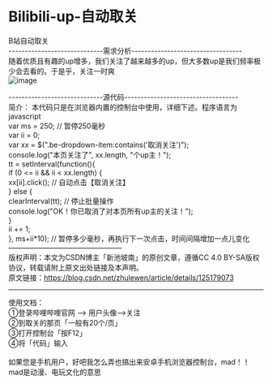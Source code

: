 # Bilibili-up-自动取关
B站自动取关  <br>
-----------------------------需求分析----------------------------------  <br>
随着优质且有趣的up增多，我们关注了越来越多的up，但大多数up是我们频率极少会去看的。于是乎，关注一时爽  
![image](https://user-images.githubusercontent.com/100819839/224519518-f7fb00a6-f384-4ef1-b1e6-b8cb56bd6913.png)  
    
  
-----------------------------源代码-----------------------------------  <br>
简介：
本代码只是在浏览器内置的控制台中使用，详细下述。程序语言为javascript  <br>
var ms = 250; // 暂停250毫秒  <br>
var ii = 0;  <br>
var xx = $(".be-dropdown-item:contains('取消关注')");  <br>
console.log("本页关注了", xx.length, "个up主！");  <br>
tt = setInterval(function(){  <br>
  if (0 <= ii && ii < xx.length) {  <br>
    xx[ii].click(); // 自动点击【取消关注】  <br>
  } else {  <br>
    clearInterval(tt); // 停止批量操作  <br>
    console.log("OK！你已取消了对本页所有up主的关注！");  <br>
  }  <br>
  ii += 1;  <br>
}, ms+ii*10); // 暂停多少毫秒，再执行下一次点击，时间间隔增加一点儿变化  <br>
————————————————  <br>
版权声明：本文为CSDN博主「新池坡南」的原创文章，遵循CC 4.0 BY-SA版权协议，转载请附上原文出处链接及本声明。  <br>
原文链接：https://blog.csdn.net/zhulewen/article/details/125179073  <br>

________________
使用文档：  <br>
	①登录哔哩哔哩官网 --> 用户头像-->关注  <br>
		②到取关的那页「一般有20个/页」  <br>
			③打开控制台「按F12」  <br>
				④将「代码」输入  <br>
				<br>
如果您是手机用户，好吧我怎么弄也搞出来安卓手机浏览器控制台，mad！！mad是动漫、电玩文化的意思
				
